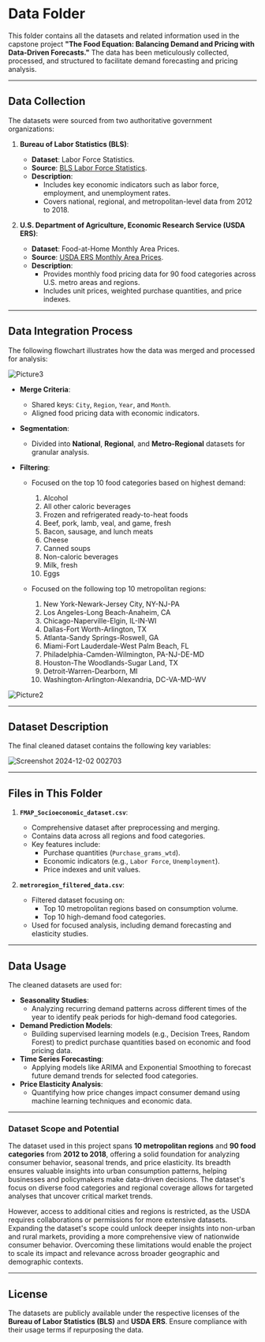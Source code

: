 # Data Folder

This folder contains all the datasets and related information used in the capstone project **"The Food Equation: Balancing Demand and Pricing with Data-Driven Forecasts."** The data has been meticulously collected, processed, and structured to facilitate demand forecasting and pricing analysis.

---

## Data Collection
The datasets were sourced from two authoritative government organizations:
1. **Bureau of Labor Statistics (BLS)**:
   - **Dataset**: Labor Force Statistics.
   - **Source**: [BLS Labor Force Statistics](https://www.bls.gov).
   - **Description**:
     - Includes key economic indicators such as labor force, employment, and unemployment rates.
     - Covers national, regional, and metropolitan-level data from 2012 to 2018.

2. **U.S. Department of Agriculture, Economic Research Service (USDA ERS)**:
   - **Dataset**: Food-at-Home Monthly Area Prices.
   - **Source**: [USDA ERS Monthly Area Prices](https://www.ers.usda.gov/data-products/food-at-home-monthly-area-prices).
   - **Description**:
     - Provides monthly food pricing data for 90 food categories across U.S. metro areas and regions.
     - Includes unit prices, weighted purchase quantities, and price indexes.

---

## Data Integration Process
The following flowchart illustrates how the data was merged and processed for analysis:

![Picture3](https://github.com/user-attachments/assets/68338e51-4021-4b82-a344-2e3d35209f50)

- **Merge Criteria**:
  - Shared keys: `City`, `Region`, `Year`, and `Month`.
  - Aligned food pricing data with economic indicators.

- **Segmentation**:
  - Divided into **National**, **Regional**, and **Metro-Regional** datasets for granular analysis.

- **Filtering**:
  - Focused on the top 10 food categories based on highest demand:
    1. Alcohol  
    2. All other caloric beverages  
    3. Frozen and refrigerated ready-to-heat foods  
    4. Beef, pork, lamb, veal, and game, fresh  
    5. Bacon, sausage, and lunch meats  
    6. Cheese  
    7. Canned soups  
    8. Non-caloric beverages  
    9. Milk, fresh  
    10. Eggs  

  - Focused on the following top 10 metropolitan regions:
    1. New York-Newark-Jersey City, NY-NJ-PA  
    2. Los Angeles-Long Beach-Anaheim, CA  
    3. Chicago-Naperville-Elgin, IL-IN-WI  
    4. Dallas-Fort Worth-Arlington, TX  
    5. Atlanta-Sandy Springs-Roswell, GA  
    6. Miami-Fort Lauderdale-West Palm Beach, FL  
    7. Philadelphia-Camden-Wilmington, PA-NJ-DE-MD  
    8. Houston-The Woodlands-Sugar Land, TX  
    9. Detroit-Warren-Dearborn, MI  
    10. Washington-Arlington-Alexandria, DC-VA-MD-WV

 
![Picture2](https://github.com/user-attachments/assets/00c624c9-fcbd-41cf-98e2-74a08477b345)

---

## Dataset Description
The final cleaned dataset contains the following key variables:

![Screenshot 2024-12-02 002703](https://github.com/user-attachments/assets/59b81b54-773c-482b-a064-dd93048fe56a)

---

## Files in This Folder
1. **`FMAP_Socioeconomic_dataset.csv`**:
   - Comprehensive dataset after preprocessing and merging.
   - Contains data across all regions and food categories.
   - Key features include:
     - Purchase quantities (`Purchase_grams_wtd`).
     - Economic indicators (e.g., `Labor Force`, `Unemployment`).
     - Price indexes and unit values.

2. **`metroregion_filtered_data.csv`**:
   - Filtered dataset focusing on:
     - Top 10 metropolitan regions based on consumption volume.
     - Top 10 high-demand food categories.
   - Used for focused analysis, including demand forecasting and elasticity studies.


---

## Data Usage
The cleaned datasets are used for:
- **Seasonality Studies**:
  - Analyzing recurring demand patterns across different times of the year to identify peak periods for high-demand food categories.
- **Demand Prediction Models**:
  - Building supervised learning models (e.g., Decision Trees, Random Forest) to predict purchase quantities based on economic and food pricing data.
- **Time Series Forecasting**:
  - Applying models like ARIMA and Exponential Smoothing to forecast future demand trends for selected food categories.
- **Price Elasticity Analysis**:
  - Quantifying how price changes impact consumer demand using machine learning techniques and economic data.


---

### **Dataset Scope and Potential**

The dataset used in this project spans **10 metropolitan regions** and **90 food categories** from **2012 to 2018**, offering a solid foundation for analyzing consumer behavior, seasonal trends, and price elasticity. Its breadth ensures valuable insights into urban consumption patterns, helping businesses and policymakers make data-driven decisions. The dataset's focus on diverse food categories and regional coverage allows for targeted analyses that uncover critical market trends.

However, access to additional cities and regions is restricted, as the USDA  requires collaborations or permissions for more extensive datasets. Expanding the dataset's scope could unlock deeper insights into non-urban and rural markets, providing a more comprehensive view of nationwide consumer behavior. Overcoming these limitations would enable the project to scale its impact and relevance across broader geographic and demographic contexts.

---
## License
The datasets are publicly available under the respective licenses of the **Bureau of Labor Statistics (BLS)** and **USDA ERS**. Ensure compliance with their usage terms if repurposing the data.

